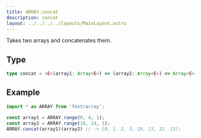 ```yaml
---
title: ARRAY.concat
description: concat
layout: ../../../../layouts/MainLayout.astro
---
```


Takes two arrays and concatenates them.

## Type

```ts
type concat = <E>(array1: Array<E>) => (array2: Array<E>) => Array<E>
```

## Example

```ts
import * as ARRAY from 'fnxt/array';

const array1 = ARRAY.range(0, 4, 1);
const array2 = ARRAY.range(10, 14, 1);
ARRAY.concat(array1)(array2) // -> [0, 1, 2, 3, 10, 11, 12, 13];
```
